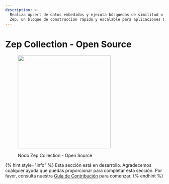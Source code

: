 ```yaml
---
description: >-
  Realiza upsert de datos embedidos y ejecuta búsquedas de similitud o mmr sobre consultas usando
  Zep, un bloque de construcción rápido y escalable para aplicaciones LLM.
---
```


# Zep Collection - Open Source

<figure><img src="../../../.gitbook/assets/image (166).png" alt="" width="295"><figcaption><p>Nodo Zep Collection - Open Source</p></figcaption></figure>

{% hint style="info" %}
Esta sección está en desarrollo. Agradecemos cualquier ayuda que puedas proporcionar para completar esta sección. Por favor, consulta nuestra [Guía de Contribución](../../../contributing/) para comenzar.
{% endhint %}
